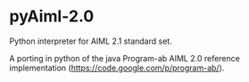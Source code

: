 # pyAiml-2.0
Python interpreter for AIML 2.1 standard set.

A porting in python of the java Program-ab AIML 2.0 reference implementation (https://code.google.com/p/program-ab/).
